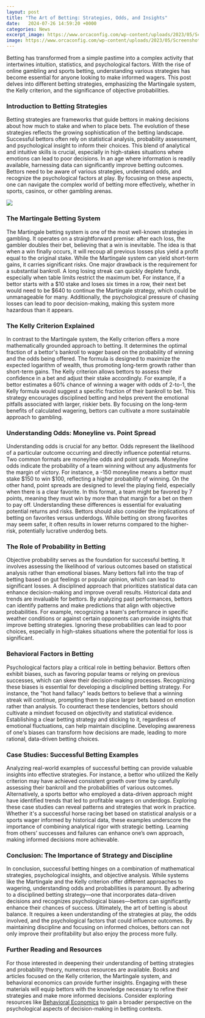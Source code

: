 ```yaml
---
layout: post
title: "The Art of Betting: Strategies, Odds, and Insights"
date:   2024-07-26 14:59:20 +0000
categories: News
excerpt_image: https://www.orcaconfig.com/wp-content/uploads/2023/05/Screenshot_2.jpg
image: https://www.orcaconfig.com/wp-content/uploads/2023/05/Screenshot_2.jpg
---
```


Betting has transformed from a simple pastime into a complex activity that intertwines intuition, statistics, and psychological factors. With the rise of online gambling and sports betting, understanding various strategies has become essential for anyone looking to make informed wagers. This post delves into different betting strategies, emphasizing the Martingale system, the Kelly criterion, and the significance of objective probabilities.
### Introduction to Betting Strategies
Betting strategies are frameworks that guide bettors in making decisions about how much to stake and when to place bets. The evolution of these strategies reflects the growing sophistication of the betting landscape. Successful bettors often rely on statistical analysis, probability assessment, and psychological insight to inform their choices. This blend of analytical and intuitive skills is crucial, especially in high-stakes situations where emotions can lead to poor decisions.
In an age where information is readily available, harnessing data can significantly improve betting outcomes. Bettors need to be aware of various strategies, understand odds, and recognize the psychological factors at play. By focusing on these aspects, one can navigate the complex world of betting more effectively, whether in sports, casinos, or other gambling arenas.

![](https://www.orcaconfig.com/wp-content/uploads/2023/05/Screenshot_2.jpg)
### The Martingale Betting System
The Martingale betting system is one of the most well-known strategies in gambling. It operates on a straightforward premise: after each loss, the gambler doubles their bet, believing that a win is inevitable. The idea is that when a win finally occurs, it will recoup all previous losses plus yield a profit equal to the original stake. While the Martingale system can yield short-term gains, it carries significant risks.
One major drawback is the requirement for a substantial bankroll. A long losing streak can quickly deplete funds, especially when table limits restrict the maximum bet. For instance, if a bettor starts with a $10 stake and loses six times in a row, their next bet would need to be $640 to continue the Martingale strategy, which could be unmanageable for many. Additionally, the psychological pressure of chasing losses can lead to poor decision-making, making this system more hazardous than it appears.
### The Kelly Criterion Explained
In contrast to the Martingale system, the Kelly criterion offers a more mathematically grounded approach to betting. It determines the optimal fraction of a bettor's bankroll to wager based on the probability of winning and the odds being offered. The formula is designed to maximize the expected logarithm of wealth, thus promoting long-term growth rather than short-term gains.
The Kelly criterion allows bettors to assess their confidence in a bet and adjust their stake accordingly. For example, if a bettor estimates a 60% chance of winning a wager with odds of 2-to-1, the Kelly formula would suggest a specific fraction of their bankroll to bet. This strategy encourages disciplined betting and helps prevent the emotional pitfalls associated with larger, riskier bets. By focusing on the long-term benefits of calculated wagering, bettors can cultivate a more sustainable approach to gambling.
### Understanding Odds: Moneyline vs. Point Spread
Understanding odds is crucial for any bettor. Odds represent the likelihood of a particular outcome occurring and directly influence potential returns. Two common formats are moneyline odds and point spreads. Moneyline odds indicate the probability of a team winning without any adjustments for the margin of victory. For instance, a -150 moneyline means a bettor must stake $150 to win $100, reflecting a higher probability of winning.
On the other hand, point spreads are designed to level the playing field, especially when there is a clear favorite. In this format, a team might be favored by 7 points, meaning they must win by more than that margin for a bet on them to pay off. Understanding these differences is essential for evaluating potential returns and risks. Bettors should also consider the implications of betting on favorites versus underdogs. While betting on strong favorites may seem safer, it often results in lower returns compared to the higher-risk, potentially lucrative underdog bets.
### The Role of Probability in Betting
Objective probability serves as the foundation for successful betting. It involves assessing the likelihood of various outcomes based on statistical analysis rather than emotional biases. Many bettors fall into the trap of betting based on gut feelings or popular opinion, which can lead to significant losses. A disciplined approach that prioritizes statistical data can enhance decision-making and improve overall results.
Historical data and trends are invaluable for bettors. By analyzing past performances, bettors can identify patterns and make predictions that align with objective probabilities. For example, recognizing a team's performance in specific weather conditions or against certain opponents can provide insights that improve betting strategies. Ignoring these probabilities can lead to poor choices, especially in high-stakes situations where the potential for loss is significant.
### Behavioral Factors in Betting
Psychological factors play a critical role in betting behavior. Bettors often exhibit biases, such as favoring popular teams or relying on previous successes, which can skew their decision-making processes. Recognizing these biases is essential for developing a disciplined betting strategy. For instance, the "hot hand fallacy" leads bettors to believe that a winning streak will continue, prompting them to place larger bets based on emotion rather than analysis.
To counteract these tendencies, bettors should cultivate a mindset focused on objectivity and statistical evidence. Establishing a clear betting strategy and sticking to it, regardless of emotional fluctuations, can help maintain discipline. Developing awareness of one's biases can transform how decisions are made, leading to more rational, data-driven betting choices.
### Case Studies: Successful Betting Examples
Analyzing real-world examples of successful betting can provide valuable insights into effective strategies. For instance, a bettor who utilized the Kelly criterion may have achieved consistent growth over time by carefully assessing their bankroll and the probabilities of various outcomes. Alternatively, a sports bettor who employed a data-driven approach might have identified trends that led to profitable wagers on underdogs.
Exploring these case studies can reveal patterns and strategies that work in practice. Whether it's a successful horse racing bet based on statistical analysis or a sports wager informed by historical data, these examples underscore the importance of combining analytical rigor with strategic betting. Learning from others’ successes and failures can enhance one’s own approach, making informed decisions more achievable.
### Conclusion: The Importance of Strategy and Discipline
In conclusion, successful betting hinges on a combination of mathematical strategies, psychological insights, and objective analysis. While systems like the Martingale and the Kelly criterion offer different approaches to wagering, understanding odds and probabilities is paramount. By adhering to a disciplined betting strategy—one that incorporates data-driven decisions and recognizes psychological biases—bettors can significantly enhance their chances of success.
Ultimately, the art of betting is about balance. It requires a keen understanding of the strategies at play, the odds involved, and the psychological factors that could influence outcomes. By maintaining discipline and focusing on informed choices, bettors can not only improve their profitability but also enjoy the process more fully.
### Further Reading and Resources
For those interested in deepening their understanding of betting strategies and probability theory, numerous resources are available. Books and articles focused on the Kelly criterion, the Martingale system, and behavioral economics can provide further insights. Engaging with these materials will equip bettors with the knowledge necessary to refine their strategies and make more informed decisions. Consider exploring resources like [Behavioral Economics](https://us.edu.vn/en/Behavioral_economics) to gain a broader perspective on the psychological aspects of decision-making in betting contexts.